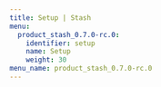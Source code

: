 ```yaml
---
title: Setup | Stash
menu:
  product_stash_0.7.0-rc.0:
    identifier: setup
    name: Setup
    weight: 30
menu_name: product_stash_0.7.0-rc.0
---
```

